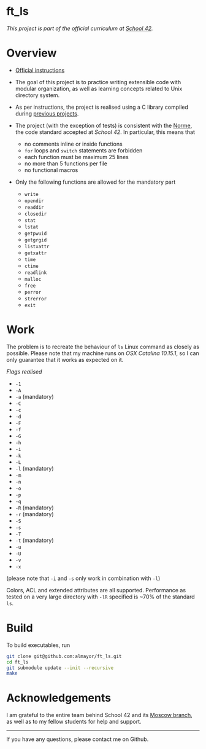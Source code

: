 # ft_ls

*This project is part of the official curriculum at [School 42](https://en.wikipedia.org/wiki/42_(school)).*

# Overview


* [Official instructions](docs/ft_ls.en.pdf)
* The goal of this project is to practice writing extensible code with modular organization, as well as learning concepts related to Unix directory system.
* As per instructions, the project is realised using a C library compiled during [previous projects](http://github.com/almayor/libftprintfgnl).
* The project (with the exception of tests) is consistent with the [Norme](docs/norme.en.pdf), the code standard accepted at *School 42*. In particular, this means that
	* no comments inline or inside functions
	* `for` loops and `switch` statements are forbidden
	* each function must be maximum 25 lines
	* no more than 5 functions per file
	* no functional macros
* Only the following functions are allowed for the mandatory part

	* `write`
	* `opendir`
	* `readdir`
	* `closedir`
	* `stat`
	* `lstat`
	* `getpwuid`
	* `getgrgid`
	* `listxattr`
	* `getxattr`
	* `time`
	* `ctime`
	* `readlink`
	* `malloc`
	* `free`
	* `perror`
	* `strerror`
	* `exit`

# Work

The problem is to recreate the behaviour of `ls` Linux command as closely as possible. Please note that my machine runs on *OSX Catalina  10.15.1*, so I can only guarantee that it works as expected on it.

_Flags realised_

* `-1`
* `-A`
* `-a` (mandatory)
* `-C`
* `-c`
* `-d`
* `-F`
* `-f`
* `-G`
* `-h`
* `-i`
* `-k`
* `-L`
* `-l` (mandatory)
* `-m`
* `-n`
* `-o`
* `-p`
* `-q`
* `-R` (mandatory)
* `-r` (mandatory)
* `-S`
* `-s`
* `-T`
* `-t` (mandatory)
* `-u`
* `-U`
* `-v`
* `-x`

(please note that `-i` and `-s` only work in combination with `-l`)

Colors, ACL and extended attributes are all supported. Performance as tested on a very large directory with `-lR` specified is ~70% of the standard `ls`.

# Build

To build executables, run

```sh
git clone git@github.com:almayor/ft_ls.git
cd ft_ls
git submodule update --init --recursive
make
```

# Acknowledgements

I am grateful to the entire team behind School 42 and its [Moscow branch](https://21-school.ru
), as well as to my fellow students for help and support.

---
If you have any questions, please contact me on Github.
